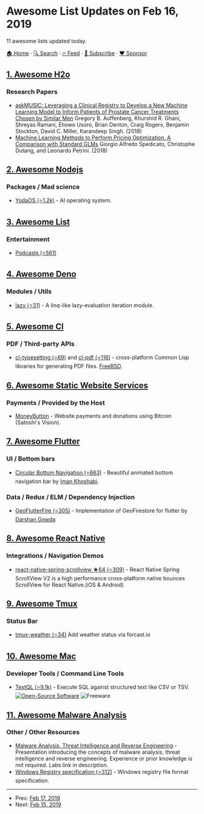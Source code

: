 # Awesome List Updates on Feb 16, 2019

11 awesome lists updated today.

[🏠 Home](/README.md) · [🔍 Search](https://www.trackawesomelist.com/search/) · [🔥 Feed](https://www.trackawesomelist.com/rss.xml) · [📮 Subscribe](https://trackawesomelist.us17.list-manage.com/subscribe?u=d2f0117aa829c83a63ec63c2f&id=36a103854c) · [❤️  Sponsor](https://github.com/sponsors/theowenyoung)



## [1. Awesome H2o](/content/h2oai/awesome-h2o/README.md)

### Research Papers

*   [askMUSIC: Leveraging a Clinical Registry to Develop a New Machine Learning Model to Inform Patients of Prostate Cancer Treatments Chosen by Similar Men](https://doi.org/10.1016/j.eururo.2018.09.050) Gregory B. Auffenberg, Khurshid R. Ghani, Shreyas Ramani, Etiowo Usoro, Brian Denton, Craig Rogers, Benjamin Stockton, David C. Miller, Karandeep Singh. (2018)
*   [Machine Learning Methods to Perform Pricing Optimization.  A Comparison with Standard GLMs](http://www.variancejournal.org/articlespress/articles/Machine-Spedicato.pdf) Giorgio Alfredo Spedicato, Christophe Dutang, and Leonardo Petrini. (2018)

## [2. Awesome Nodejs](/content/sindresorhus/awesome-nodejs/README.md)

### Packages / Mad science

*   [YodaOS (⭐1.2k)](https://github.com/yodaos-project/yodaos) - AI operating system.

## [3. Awesome List](/content/sindresorhus/awesome/README.md)

### Entertainment

*   [Podcasts (⭐561)](https://github.com/ayr-ton/awesome-geek-podcasts#readme)

## [4. Awesome Deno](/content/denolib/awesome-deno/README.md)

### Modules / Utils

*   [lazy (⭐31)](https://github.com/luvies/lazy) - A linq-like lazy-evaluation iteration module.

## [5. Awesome Cl](/content/CodyReichert/awesome-cl/README.md)

### PDF / Third-party APIs

*   [cl-typesetting (⭐69)](https://github.com/mbattyani/cl-typesetting) and [cl-pdf (⭐116)](https://github.com/mbattyani/cl-pdf) - cross-platform Common Lisp libraries for generating PDF files. [FreeBSD](https://directory.fsf.org/wiki?title=License:FreeBSD).

## [6. Awesome Static Website Services](/content/agarrharr/awesome-static-website-services/README.md)

### Payments / Provided by the Host

*   [MoneyButton](https://www.moneybutton.com/) - Website payments and donations using Bitcoin (Satoshi's Vision).

## [7. Awesome Flutter](/content/Solido/awesome-flutter/README.md)

### UI / Bottom bars

*   [Circular Bottom Navigation (⭐663)](https://github.com/imaNNeoFighT/circular_bottom_navigation) <!--stargazers:imaNNeoFighT/circular_bottom_navigation--> - Beautiful animated bottom navigation bar by [Iman Khoshabi](https://github.com/imaNNeoFighT).

### Data / Redux / ELM / Dependency Injection

*   [GeoFlutterFire (⭐305)](https://github.com/DarshanGowda0/GeoFlutterFire) <!--stargazers:DarshanGowda0/GeoFlutterFire--> - Implementation of GeoFirestore for flutter by [Darshan Gowda](https://darshann.me/)

## [8. Awesome React Native](/content/jondot/awesome-react-native/README.md)

### Integrations / Navigation Demos

*   [react-native-spring-scrollview ★64 (⭐309)](https://github.com/bolan9999/react-native-spring-scrollview) - React Native Spring ScrollView V2 is a high performance cross-platform native bounces ScrollView for React Native.(iOS & Android)

## [9. Awesome Tmux](/content/rothgar/awesome-tmux/README.md)

### Status Bar

*   [tmux-weather (⭐34)](https://github.com/jdxcode/tmux-weather) Add weather status via forcast.io

## [10. Awesome Mac](/content/jaywcjlove/awesome-mac/README.md)

### Developer Tools / Command Line Tools

*   [TextQL (⭐9.1k)](https://github.com/dinedal/textql) - Execute SQL against structured text like CSV or TSV. [![Open-Source Software](https://jaywcjlove.github.io/sb/ico/min-oss.svg "Open Source Software")](https://github.com/dinedal/textql) ![Freeware](https://jaywcjlove.github.io/sb/ico/min-free.svg "Freeware")

## [11. Awesome Malware Analysis](/content/rshipp/awesome-malware-analysis/README.md)

### Other / Other Resources

*   [Malware Analysis, Threat Intelligence and Reverse Engineering](https://www.slideshare.net/bartblaze/malware-analysis-threat-intelligence-and-reverse-engineering) -
    Presentation introducing the concepts of malware analysis, threat intelligence
    and reverse engineering. Experience or prior knowledge is not required. Labs
    link in description.
*   [Windows Registry specification (⭐312)](https://github.com/msuhanov/regf/blob/master/Windows%20registry%20file%20format%20specification.md) -
    Windows registry file format specification.

---

- Prev: [Feb 17, 2019](/content/2019/02/17/README.md)
- Next: [Feb 15, 2019](/content/2019/02/15/README.md)